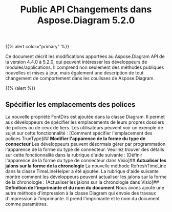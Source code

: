 ﻿---
title: Public API Changements dans Aspose.Diagram 5.2.0
type: docs
weight: 50
url: /fr/net/public-api-changes-in-aspose-diagram-5-2-0/
---
{{% alert color="primary" %}} 

Ce document décrit les modifications apportées au Aspose.Diagram API de la version 4.4.0 à 5.2.0, qui peuvent intéresser les développeurs de modules/applications. Il comprend non seulement des méthodes publiques nouvelles et mises à jour, mais également une description de tout changement de comportement dans les coulisses de Aspose.Diagram.

{{% /alert %}} 
## **Spécifier les emplacements des polices**
La nouvelle propriété FontDirs est ajoutée dans la classe Diagram. Il permet aux développeurs de spécifier les emplacements de leurs propres dossiers de polices ou de ceux de tiers. Les utilisateurs peuvent voir un exemple de sujet sur cette fonctionnalité : [Comment spécifier l'emplacement des polices TrueType]## **Modifier l'apparence de la forme du type de connecteur**
Les développeurs peuvent désormais gérer par programmation l'apparence de la forme du type de connecteur. Veuillez trouver des détails sur cette fonctionnalité dans la rubrique d'aide suivante : [Définir l'apparence de la forme du type de connecteur dans Visio]## **Actualiser les jalons sur la forme de la chronologie**
La nouvelle méthode RefreshTimeLine dans la classe TimeLineHelper a été ajoutée. La rubrique d'aide suivante montre comment les développeurs peuvent actualiser les jalons sur la forme de la chronologie : [Actualiser les jalons sur la chronologie dans Visio]## **Définition de l'imprimante et du nom du document**
Nous avons ajouté une autre méthode d'impression à la classe Diagram qui envoie des travaux d'impression à l'imprimante. Il prend l'imprimante et le nom du document comme paramètres.

